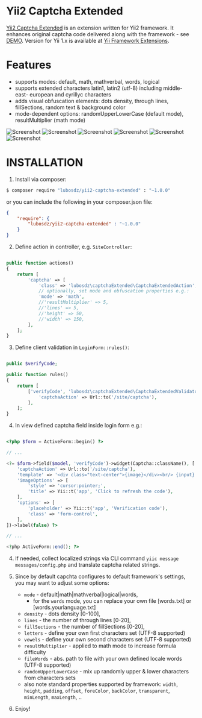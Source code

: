 Yii2 Captcha Extended
=====================

[Yii2 Captcha Extended](https://github.com/lubosdz/yii2-captcha-extended) is an extension written for Yii2 framework.
It enhances original captcha code delivered along with the framework - see [DEMO](http://yii-demo.synet.sk/site/captchaExtended).
Version for Yii 1.x is available at [Yii Framework Extensions](https://www.yiiframework.com/extension/captcha-extended).


Features
========

* supports modes: default, math, mathverbal, words, logical
* supports extended characters latin1, latin2 (utf-8) including middle- east- european and cyrillyc characters
* adds visual obfuscation elements: dots density, through lines, fillSections, random text & background color
* mode-dependent options: randomUpperLowerCase (default mode), resultMultiplier (math mode)

![Screenshot](http://static.synet.sk/captchaExtendedShot.png)
![Screenshot](http://static.synet.sk/captchaExtendedShot-sk.png)
![Screenshot](http://static.synet.sk/captchaExtendedShot-de.png)
![Screenshot](http://static.synet.sk/captchaExtended-logical.gif)
![Screenshot](http://static.synet.sk/captchaExtended-math.gif)
![Screenshot](http://static.synet.sk/captchaExtended-mathverbal.gif)


INSTALLATION
============

1) Install via composer:

```bash
$ composer require "lubosdz/yii2-captcha-extended" : "~1.0.0"
```

or you can include the following in your composer.json file:

```json
{
	"require": {
		"lubosdz/yii2-captcha-extended" : "~1.0.0"
	}
}
```

2) Define action in controller, e.g. `SiteController`:

```php

public function actions()
{
	return [
		'captcha' => [
			'class' => 'lubosdz\captchaExtended\CaptchaExtendedAction',
			// optionally, set mode and obfuscation properties e.g.:
			'mode' => 'math',
			//'resultMultiplier' => 5,
			//'lines' => 5,
			//'height' => 50,
			//'width' => 150,
		],
	];
}

```

3) Define client validation in `LoginForm::rules()`:

```php

public $verifyCode;

public function rules()
{
	return [
		['verifyCode', 'lubosdz\captchaExtended\CaptchaExtendedValidator',
			'captchaAction' => Url::to('/site/captcha'),
		],
	];
}

```

4) In view defined captcha field inside login form e.g.:

```php

<?php $form = ActiveForm::begin() ?>

// ...

<?= $form->field($model, 'verifyCode')->widget(Captcha::className(), [
	'captchaAction' => Url::to('/site/captcha'),
	'template' => '<div class="text-center">{image}</div><br/> {input} ',
	'imageOptions' => [
		'style' => 'cursor:pointer;',
		'title' => Yii::t('app', 'Click to refresh the code'),
	],
	'options' => [
		'placeholder' => Yii::t('app', 'Verification code'),
		'class' => 'form-control',
	],
])->label(false) ?>

// ...

<?php ActiveForm::end(); ?>

```

4) If needed, collect localized strings via CLI command `yiic message messages/config.php` and translate captcha related strings.

5) Since by default capchta configures to default framework's settings, you may want to adjust some options:

	* `mode` - default|math|mathverbal|logical|words,
		* for the `words` mode, you can replace your own file [words.txt] or [words.yourlanguage.txt]
	* `density` - dots density [0-100],
	* `lines` - the number of through lines [0-20],
	* `fillSections` - the number of fillSections [0-20],
	* `letters` - define your own first characters set (UTF-8 supported)
	* `vowels` - define your own second characters set (UTF-8 supported)
	* `resultMultiplier` - applied to math mode to increase formula difficulty
	* `fileWords` - abs. path to file with your own defined locale words (UTF-8 supported)
	* `randomUpperLowerCase` - mix up randomly upper & lower characters from characters sets
	* also note standard properties supported by framework: `width`, `height`, `padding`, `offset`, `foreColor`, `backColor`, `transparent`, `minLength`, `maxLength`, ..

6) Enjoy!
